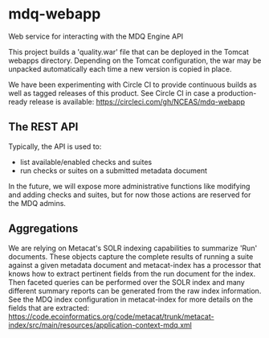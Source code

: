 # mdq-webapp
Web service for interacting with the MDQ Engine API

This project builds a 'quality.war' file that can be deployed in the Tomcat webapps directory. Depending on the Tomcat configuration, the war may be unpacked automatically each time a new version is copied in place.

We have been experimenting with Circle CI to provide continuous builds as well as tagged releases of this product.
See Circle CI in case a production-ready release is available: https://circleci.com/gh/NCEAS/mdq-webapp

## The REST API
Typically, the API is used to:
- list available/enabled checks and suites
- run checks or suites on a submitted metadata document

In the future, we will expose more administrative functions like modifying and adding checks and suites, but for now those actions are reserved for the MDQ admins.

## Aggregations
We are relying on Metacat's SOLR indexing capabilities to summarize 'Run' documents. These objects capture the complete results of running a suite against a given metadata document and metacat-index has a processor that knows how to extract pertinent fields from the run document for the index. Then faceted queries can be performed over the SOLR index and many different summary reports can be generated from the raw index information. See the MDQ index configuration in metacat-index for more details on the fields that are extracted: https://code.ecoinformatics.org/code/metacat/trunk/metacat-index/src/main/resources/application-context-mdq.xml
